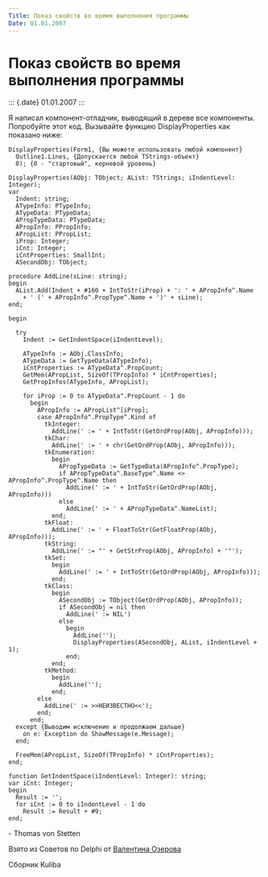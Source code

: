 ```yaml
---
Title: Показ свойств во время выполнения программы
Date: 01.01.2007
---
```



Показ свойств во время выполнения программы
===========================================

::: {.date}
01.01.2007
:::

Я написал компонент-отладчик, выводящий в дереве все компоненты.
Попробуйте этот код. Вызывайте функцию DisplayProperties как показано
ниже:

    DisplayProperties(Form1, {Вы можете использовать любой компонент}
      Outline1.Lines, {Допускается любой TStrings-объект}
      0); {0 - "стартовый", корневой уровень}
     
    DisplayProperties(AObj: TObject; AList: TStrings; iIndentLevel: Integer);
    var
      Indent: string;
      ATypeInfo: PTypeInfo;
      ATypeData: PTypeData;
      APropTypeData: PTypeData;
      APropInfo: PPropInfo;
      APropList: PPropList;
      iProp: Integer;
      iCnt: Integer;
      iCntProperties: SmallInt;
      ASecondObj: TObject;
     
    procedure AddLine(sLine: string);
    begin
      AList.Add(Indent + #160 + IntToStr(iProp) + ': ' + APropInfo^.Name
        + ' (' + APropInfo^.PropType^.Name + ')' + sLine);
    end;
     
    begin
     
      try
        Indent := GetIndentSpace(iIndentLevel);
     
        ATypeInfo := AObj.ClassInfo;
        ATypeData := GetTypeData(ATypeInfo);
        iCntProperties := ATypeData^.PropCount;
        GetMem(APropList, SizeOf(TPropInfo) * iCntProperties);
        GetPropInfos(ATypeInfo, APropList);
     
        for iProp := 0 to ATypeData^.PropCount - 1 do
          begin
            APropInfo := APropList^[iProp];
            case APropInfo^.PropType^.Kind of
              tkInteger:
                AddLine(' := ' + IntToStr(GetOrdProp(AObj, APropInfo)));
              tkChar:
                AddLine(' := ' + chr(GetOrdProp(AObj, APropInfo)));
              tkEnumeration:
                begin
                  APropTypeData := GetTypeData(APropInfo^.PropType);
                  if APropTypeData^.BaseType^.Name <> APropInfo^.PropType^.Name then
                    AddLine(' := ' + IntToStr(GetOrdProp(AObj, APropInfo)))
                  else
                    AddLine(' := ' + APropTypeData^.NameList);
                end;
              tkFloat:
                AddLine(' := ' + FloatToStr(GetFloatProp(AObj, APropInfo)));
              tkString:
                AddLine(' := "' + GetStrProp(AObj, APropInfo) + '"');
              tkSet:
                begin
                  AddLine(' := ' + IntToStr(GetOrdProp(AObj, APropInfo)));
                end;
              tkClass:
                begin
                  ASecondObj := TObject(GetOrdProp(AObj, APropInfo));
                  if ASecondObj = nil then
                    AddLine(' := NIL')
                  else
                    begin
                      AddLine('');
                      DisplayProperties(ASecondObj, AList, iIndentLevel + 1);
                    end;
                end;
              tkMethod:
                begin
                  AddLine('');
                end;
            else
              AddLine(' := >>НЕИЗВЕСТНО<<');
            end;
          end;
      except {Выводим исключение и продолжаем дальше}
        on e: Exception do ShowMessage(e.Message);
      end;
     
      FreeMem(APropList, SizeOf(TPropInfo) * iCntProperties);
    end;
     
    function GetIndentSpace(iIndentLevel: Integer): string;
    var iCnt: Integer;
    begin
      Result := '';
      for iCnt := 0 to iIndentLevel - 1 do
        Result := Result + #9;
    end;

\- Thomas von Stetten

Взято из Советов по Delphi от [Валентина Озерова](mailto:webmaster@webinspector.com)

Сборник Kuliba
